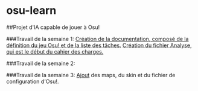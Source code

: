 # osu-learn
##Projet d'IA capable de jouer à Osu!


###Travail de la semaine 1:
[Création de la documentation, composé de la définition du jeu Osu! et de la liste des tâches.](osu-learn/TravailParSemaine/semaine1/documentatation.odt)
[Création du fichier Analyse, qui est le début du cahier des charges.](osu-learn/TravailParSemaine/semaine1/analyse.odt)


###Travail de la semaine 2:

###Travail de la semaine 3:
[Ajout](osu-learn/Config_Osu/config_Osu.me) des maps, du skin et du fichier de configuration d'Osu!.
